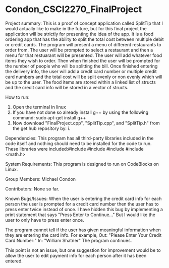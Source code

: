# Condon_CSCI2270_FinalProject

Project summary:
  This is a proof of concept application called SplitTip that I would actually like to make in the future, but for 
  this final project the application will be strictly for presenting the idea of the app. It is a food ordering app
  that has the ability to split the total cost between multiple debit or credit cards. The program will present a  menu
  of different restaurants to order from. The user will be prompted to select a restaurant and then a menu for that
  restuarant will be presented. The user will add whatever food items they wish to order. Then when finished the user
  will be prompted for the number of people who will be splitting the bill. Once finished entering the delivery info, the user will add a credit card number or
  multiple credit card numbers and the total cost will be split evenly or non evenly which will be up to the user.
  The food items are stored within a linked list of structs and the credit card info will be stored in a vector of 
  structs.
  
How to run:
  1. Open the terminal in linux
  2. If you have not done so already install g++ by using the following command: sudo apt-get install g++
  3. Now download "FinalProject.cpp", "SplitTip.cpp", and "SplitTip.h" from the get hub repository by:
      i. 
  
Dependencies: This program has all third-party libraries included in the code itself and nothing should need to be installed for the code to run. These libraries were included:#include <string> #include <vector> #include <iostream>
#include <math.h> 

System Requirements:
  This program is designed to run on CodeBlocks on Linux.

Group Members:
  Michael Condon
  
Contributors:
  None so far.
  
Known Bugs/Issues:
  When the user is entering the credit card info for each person the user is prompted for a credit card number
  then the user has to press enter twice instead of once. I have hidden this bug by implementing a print statement 
  that says "Press Enter to Continue..." But I would like the user to only have to press enter once.
  
  The program cannot tell if the user has given meaningful information when they are entering the card info.
  For example, 
        Out: "Please Enter Your Credit Card Number:"
        In: "William Shatner"
        The program continues.
  
  This point is not an issue, but one suggestion for improvement would be to allow the user to edit payment info     for each person after it has been entered.
